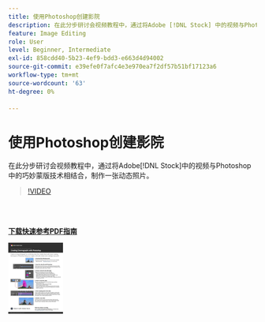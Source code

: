 ```yaml
---
title: 使用Photoshop创建影院
description: 在此分步研讨会视频教程中，通过将Adobe [!DNL Stock] 中的视频与Photoshop中的巧妙蒙版技术相结合，制作一张有生气的照片
feature: Image Editing
role: User
level: Beginner, Intermediate
exl-id: 858cdd40-5b23-4ef9-bdd3-e663d4d94002
source-git-commit: e39efe0f7afc4e3e970ea7f2df57b51bf17123a6
workflow-type: tm+mt
source-wordcount: '63'
ht-degree: 0%

---
```


# 使用Photoshop创建影院

在此分步研讨会视频教程中，通过将Adobe[!DNL Stock]中的视频与Photoshop中的巧妙蒙版技术相结合，制作一张动态照片。

>[!VIDEO](https://video.tv.adobe.com/v/3410685?hidetitle=true&captions=chi_hans)

<br> 

[**下载快速参考PDF指南**](../quick-reference/CreatingCinemagraphswithPhotoshop.pdf)

[![快速参考指南第一页的图像](assets/CreatingCinemagraphswithPhotoshopPage1.png)](../quick-reference/CreatingCinemagraphswithPhotoshop.pdf)
